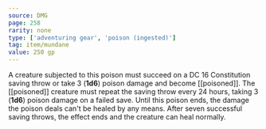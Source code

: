```yaml
---
source: DMG
page: 258
rarity: none
type: ['adventuring gear', 'poison (ingested)']
tag: item/mundane
value: 250 gp
---
```


A creature subjected to this poison must succeed on a DC 16 Constitution saving throw or take 3 (**1d6**) poison damage and become [[poisoned]]. The [[poisoned]] creature must repeat the saving throw every 24 hours, taking 3 (**1d6**) poison damage on a failed save. Until this poison ends, the damage the poison deals can't be healed by any means. After seven successful saving throws, the effect ends and the creature can heal normally.

